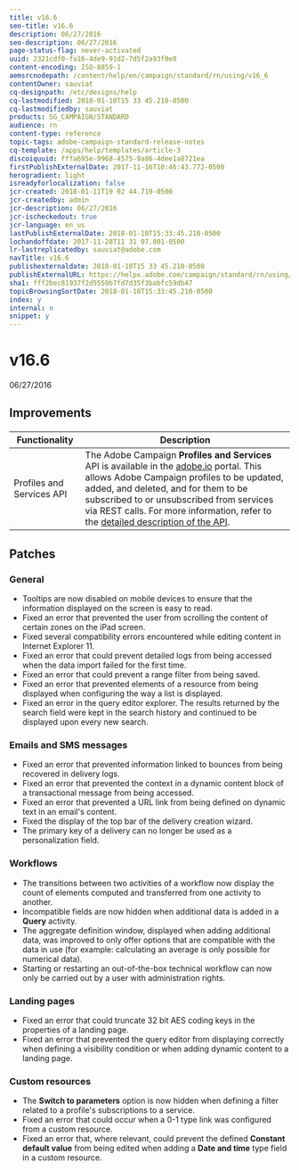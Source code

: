 ```yaml
---
title: v16.6
seo-title: v16.6
description: 06/27/2016
seo-description: 06/27/2016
page-status-flag: never-activated
uuid: 2321cdf0-fa16-4de9-91d2-7d5f2a93f0e0
content-encoding: ISO-8859-1
aemsrcnodepath: /content/help/en/campaign/standard/rn/using/v16_6
contentOwner: sauviat
cq-designpath: /etc/designs/help
cq-lastmodified: 2018-01-10T15 33 45.218-0500
cq-lastmodifiedby: sauviat
products: SG_CAMPAIGN/STANDARD
audience: rn
content-type: reference
topic-tags: adobe-campaign-standard-release-notes
cq-template: /apps/help/templates/article-3
discoiquuid: fffa695e-9968-4575-9a86-4dee1a8721ea
firstPublishExternalDate: 2017-11-16T10:46:43.772-0500
herogradient: light
isreadyforlocalization: false
jcr-created: 2018-01-11T19 02 44.719-0500
jcr-createdby: admin
jcr-description: 06/27/2016
jcr-ischeckedout: true
jcr-language: en_us
lastPublishExternalDate: 2018-01-10T15:33:45.210-0500
lochandoffdate: 2017-11-28T11 31 07.801-0500
lr-lastreplicatedby: sauviat@adobe.com
navTitle: v16.6
publishexternaldate: 2018-01-10T15 33 45.210-0500
publishExternalURL: https://helpx.adobe.com/campaign/standard/rn/using/v16_6.html
sha1: fff2bec81937f2d5559b7fd7d35f3babfc59db47
topicBrowsingSortDate: 2018-01-10T15:33:45.210-0500
index: y
internal: n
snippet: y
---
```


# v16.6

06/27/2016

## <p>Improvements</p>

|  Functionality  | Description  |
|---|---|
|  Profiles and Services API  | The Adobe Campaign **Profiles and Services** API is available in the [adobe.io](https://www.adobe.io/products/campaign) portal. This allows Adobe Campaign profiles to be updated, added, and deleted, and for them to be subscribed to or unsubscribed from services via REST calls. For more information, refer to the [detailed description of the API](https://docs.campaign.adobe.com/doc/standard/en/adobeio.html).  |

## <p>Patches</p>

### <p>General</p>

* Tooltips are now disabled on mobile devices to ensure that the information displayed on the screen is easy to read.
* Fixed an error that prevented the user from scrolling the content of certain zones on the iPad screen.
* Fixed several compatibility errors encountered while editing content in Internet Explorer 11.
* Fixed an error that could prevent detailed logs from being accessed when the data import failed for the first time.
* Fixed an error that could prevent a range filter from being saved.
* Fixed an error that prevented elements of a resource from being displayed when configuring the way a list is displayed.
* Fixed an error in the query editor explorer. The results returned by the search field were kept in the search history and continued to be displayed upon every new search.

### <p>Emails and SMS messages</p>

* Fixed an error that prevented information linked to bounces from being recovered in delivery logs.
* Fixed an error that prevented the context in a dynamic content block of a transactional message from being accessed.
* Fixed an error that prevented a URL link from being defined on dynamic text in an email's content.
* Fixed the display of the top bar of the delivery creation wizard.
* The primary key of a delivery can no longer be used as a personalization field.

### <p>Workflows</p>

* The transitions between two activities of a workflow now display the count of elements computed and transferred from one activity to another.
* Incompatible fields are now hidden when additional data is added in a **Query** activity.
* The aggregate definition window, displayed when adding additional data, was improved to only offer options that are compatible with the data in use (for example: calculating an average is only possible for numerical data).
* Starting or restarting an out-of-the-box technical workflow can now only be carried out by a user with administration rights.

### <p>Landing pages</p>

* Fixed an error that could truncate 32 bit AES coding keys in the properties of a landing page.
* Fixed an error that prevented the query editor from displaying correctly when defining a visibility condition or when adding dynamic content to a landing page.

### <p>Custom resources</p>

* The **Switch to parameters** option is now hidden when defining a filter related to a profile's subscriptions to a service.
* Fixed an error that could occur when a 0-1 type link was configured from a custom resource.
* Fixed an error that, where relevant, could prevent the defined **Constant default value** from being edited when adding a **Date and time** type field in a custom resource.

